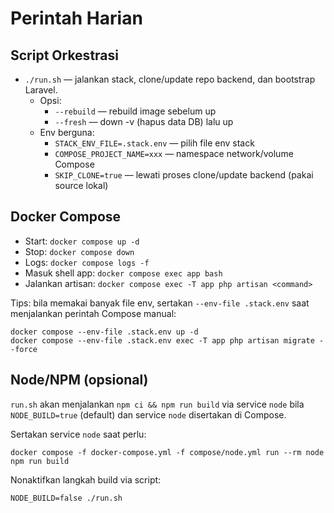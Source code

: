 # Perintah Harian

## Script Orkestrasi

- `./run.sh` — jalankan stack, clone/update repo backend, dan bootstrap Laravel.
  - Opsi:
    - `--rebuild` — rebuild image sebelum up
    - `--fresh` — down -v (hapus data DB) lalu up
  - Env berguna:
    - `STACK_ENV_FILE=.stack.env` — pilih file env stack
    - `COMPOSE_PROJECT_NAME=xxx` — namespace network/volume Compose
    - `SKIP_CLONE=true` — lewati proses clone/update backend (pakai source lokal)

## Docker Compose

- Start: `docker compose up -d`
- Stop: `docker compose down`
- Logs: `docker compose logs -f`
- Masuk shell app: `docker compose exec app bash`
- Jalankan artisan: `docker compose exec -T app php artisan <command>`

Tips: bila memakai banyak file env, sertakan `--env-file .stack.env` saat menjalankan perintah Compose manual:

```
docker compose --env-file .stack.env up -d
docker compose --env-file .stack.env exec -T app php artisan migrate --force
```

## Node/NPM (opsional)

`run.sh` akan menjalankan `npm ci && npm run build` via service `node` bila `NODE_BUILD=true` (default) dan service `node` disertakan di Compose.

Sertakan service `node` saat perlu:

```
docker compose -f docker-compose.yml -f compose/node.yml run --rm node npm run build
```

Nonaktifkan langkah build via script:

```
NODE_BUILD=false ./run.sh
```
